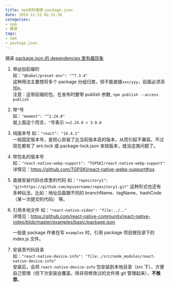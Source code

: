 ```yaml
---
title: npm资料摘录-package.json
date: 2019-12-31 02:31:36
categories:
- npm
- 摘录
tags:
- npm
- package.json
---
```


摘录 [package.json 的 dependencies 里有趣现象](https://www.jianshu.com/p/33115db91c40)

1. 带@加前缀的  
    如：```"@babel/preset-env": "^7.3.4"```  
    这种用法主要想将多个 package 分组归类，但不能直接```xxx/yyy```，前面必须添加```@```。  
    注意：这带前缀的包，在发布时要带 publish 参数, ```npm publish --access publish```

1. 带^号  
    如：```"moment": "^2.24.0"```   
    就上面这个而言，```^```号表示 ```>=2.24.0 < 3.0.0```
1. 纯版本号
    如：```"react": "16.4.1"```   
    一般固定版本号，是担心安装了比当前版本高的版本，从而引起不兼容。不过现在都有了 arn.lock 或 package-lock.json 来锁版本，就没这类问题了。
1. 带包名的版本号   
    如：```"react-native-webp-support": "TGPSKI/react-native-webp-support"```   
    详情见：https://github.com/TGPSKI/react-native-webp-support#ios
1. 直接安装代码仓库里的代码
    如：```"repository1": "git+https://github.com/myusername/repository1.git"```
    这种形式也还有多种玩法，比如：地址后面跟不同的 branchName、tagName、hashCode（某一次提交的代码） 等。
1. 引用本地文件
    如：```"react-native-video": "file:../.."```    
    详情见：https://github.com/react-native-community/react-native-video/blob/master/examples/basic/package.json

    一般是 package 作者在写 ```examples``` 时，引用 package 项目根目录下的 index.js 文件。
1. 安装至代码目录    
    如：```"react-native-device-info": "file:./src/node_modules/react-native-device-info"```  
    安装后，会将 ```react-native-device-info``` 包安装到本地目录（src 下），方便自己管理（但下次安装会覆盖，除非将修改过的文件用 git 管理起来），**不推荐**。
